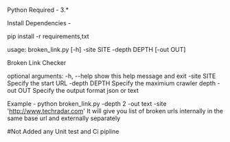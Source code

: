 Python Required - 3.*

Install Dependencies -

pip install -r requirements,txt

usage: broken_link.py [-h] -site SITE -depth DEPTH [-out OUT]

Broken Link Checker

optional arguments:
  -h, --help    show this help message and exit
  -site SITE    Specify the start URL
  -depth DEPTH  Specify the maximium crawler depth
  -out OUT      Specify the output format json or text

Example -  python broken_link.py  -depth 2 -out text -site 'http://www.techradar.com'
It will give you list of broken urls internally in the same base url and externally separately

#Not Added any Unit test and Ci pipline



